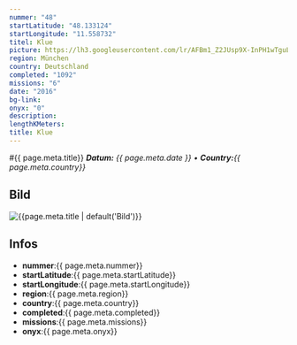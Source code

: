 ```yaml
---
nummer: "48"
startLatitude: "48.133124"
startLongitude: "11.558732"
titel: Klue
picture: https://lh3.googleusercontent.com/lr/AFBm1_Z2JUsp9X-InPH1wTguLfSPd_jGQWDl2ibc9bnXXnQ0pFVjPylX90BY1Q3-C_8cKosMJhWZ89wvdpkeRfabpfCk_PkrTbuCWj8EX9EewSG2git5xWIXuvCGwCyJ55xfWEuzvzsnYcTbhZXoGx1awcWqPKQu3p0HNVSOc1xSbz09ZYcPmJm8j7DlGQ5pPqXIBdfHNTvQHhUBX8Y-X67MBQHwOhn8xxNL5eWUUTsqlpNwgJt_q2pyf6onoFhUccsu-XQZnNl2b-x0soCulZwiGeo1nUnhWGZ1U9hPB0qKxpIVlzaSETMIFUzFrYqrLR_k-sc8ok2MFFMBtoGZvedgWsmYKZZOCYVmkQmpDyLXYH7xV8afwXVTbo8HrnBH8Luhhx9mr2iNCUzkB_GGdeUgQDVwvRt-E-a6NhNF93IFG9Z2y2UUX8UyxDiavavvut38pdBH5va29k9i-QO__j-Jhj_PhHczgw1E2m7nSsrxLk8kfoY-Jg1u6_Z6WCdDUIZjYjLecMEivYskKMX74CYw7ocWbUsMvTmeWJEXOcTTLN7PmpkRly5y1T2kwAVtFZMqJAiX5cOm7nt0q1-9KE_SmqEZqKfIcngfT-7TJ0mtPw3oU3DVBCzp9iugiTkli5ba8RPmUVvHSMHEC3jxvvTbvdrdNgXq21ocdPKibLG6GjWRLLbhvAAUbmav8fcQtqGC1aggjR_DvXgDFvvq5YO3nGTv98cmzinztYO_NnL_BjZuoTbHO-3Jes0tRTY6mJiZWwM38qc09f89Lqqs5v6GVXkjL5etiwwTjquk-NAAHoNkY27WKhwMeO0zdxPkFWgLzW7bH77X2KIuoG6OH1vx_t-Xy1M_NoZK7Va6
region: München
country: Deutschland
completed: "1092"
missions: "6"
date: "2016"
bg-link: 
onyx: "0"
description: 
lengthKMeters: 
title: Klue
---
```


#{{ page.meta.title}}
_**Datum:** {{ page.meta.date }} • **Country:**{{ page.meta.country}}_

## Bild
![{{page.meta.title | default('Bild')}}]({{page.meta.picture}})

## Infos
- **nummer**:{{ page.meta.nummer}}
- **startLatitude**:{{ page.meta.startLatitude}}
- **startLongitude**:{{ page.meta.startLongitude}}
- **region**:{{ page.meta.region}}
- **country**:{{ page.meta.country}}
- **completed**:{{ page.meta.completed}}
- **missions**:{{ page.meta.missions}}
- **onyx**:{{ page.meta.onyx}}

